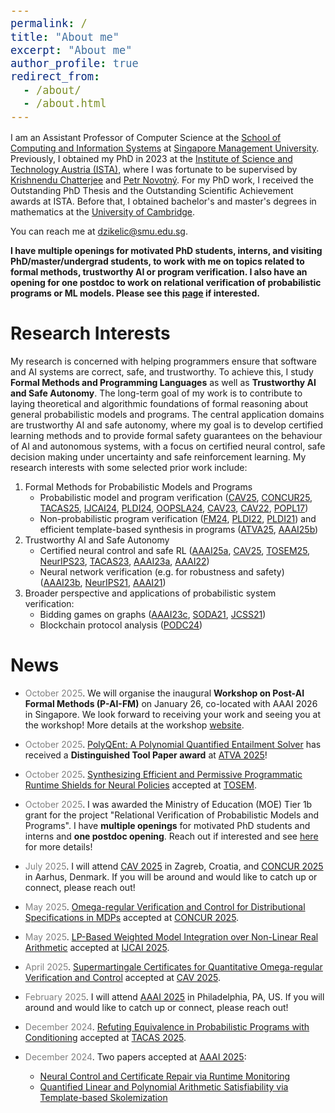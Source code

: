 ```yaml
---
permalink: /
title: "About me"
excerpt: "About me"
author_profile: true
redirect_from: 
  - /about/
  - /about.html
---
```


<style type="text/css">

body, td {
   font-size: 14px;
}
code.r{
  font-size: 20px;
}
pre {
  font-size: 20px
}
</style>

I am an Assistant Professor of Computer Science at the [School of Computing and Information Systems](https://computing.smu.edu.sg/) at [Singapore Management University](https://www.smu.edu.sg/). Previously, I obtained my PhD in 2023 at the [Institute of Science and Technology Austria (ISTA)](https://ista.ac.at/en/home/), where I was fortunate to be supervised by [Krishnendu Chatterjee](https://pub.ist.ac.at/~kchatterjee/) and [Petr Novotný](https://www.fi.muni.cz/~xnovot18/). For my PhD work, I received the Outstanding PhD Thesis and the Outstanding Scientific Achievement awards at ISTA. Before that, I obtained bachelor's and master's degrees in mathematics at the [University of Cambridge](https://www.cam.ac.uk/).

You can reach me at dzikelic@smu.edu.sg.

**I have multiple openings for motivated PhD students, interns, and visiting PhD/master/undergrad students, to work with me on topics related to formal methods, trustworthy AI or program verification. I also have an opening for one postdoc to work on relational verification of probabilistic programs or ML models. Please see this [page](https://djordjezikelic.github.io/openings/) if interested.**

<!-- **I have multiple openings for motivated PhD students, interns, and visiting PhD/master/undergrad students, to work with me on topics related to formal methods, trustworthy AI or program verification. Please see this [page](https://djordjezikelic.github.io/openings/) if interested.**

I have multiple openings for motivated PhD students to work with me on topics related to formal methods, trustworthy AI or program analysis. Please apply through our [PhD program](https://computing.smu.edu.sg/phd/online-application) and list me as a potential advisor. You are also welcome to reach out to me directly before applying. Applicants with a degree in computer science, mathematics or related fields are all welcome. I also have openings for research assistants (students at SMU), internships and visiting research students (undergraduate, master and PhD students from other institutions). If you are interested in any of the above positions, feel free to drop me an email with your CV, transcripts and a few sentences about what aspects of my work interest you.**

Singapore is a vibrant and cosmopolitan place with a thriving academic landscape. It is also a perfect place for fellow food lovers. SMU is a premier university and provides an excellent research environment with strong groups in formal methods, AI and software engineering. Doctoral positions at SMU are **fully funded**. See this [page](https://computing.smu.edu.sg/phd/admissions-fees-scholarships) for details. -->

<!--  It is ranked No. 39 globally (No. 16 in Asia) in the AI category, No. 16 globally (No. 6 in Asia) in the Software Engineering category, and No. 87 globally (No. 15 in Asia) in general "Computer Science" according to [CSRankings](https://csrankings.org/#/index?all&us).  -->

# Research Interests

My research is concerned with helping programmers ensure that software and AI systems are correct, safe, and trustworthy. To achieve this, I study **Formal Methods and Programming Languages** as well as **Trustworthy AI and Safe Autonomy**. The long-term goal of my work is to contribute to laying theoretical and algorithmic foundations of formal reasoning about general probabilistic models and programs. The central application domains are trustworthy AI and safe autonomy, where my goal is to develop certified learning methods and to provide formal safety guarantees on the behaviour of AI and autonomous systems, with a focus on certified neural control, safe decision making under uncertainty and safe reinforcement learning. My research interests with some selected prior work include:

1. Formal Methods for Probabilistic Models and Programs
    - Probabilistic model and program verification ([CAV25](https://link.springer.com/chapter/10.1007/978-3-031-98679-6_2), [CONCUR25](https://arxiv.org/abs/2507.04286), [TACAS25](https://link.springer.com/chapter/10.1007/978-3-031-90653-4_14), [IJCAI24](https://www.ijcai.org/proceedings/2024/1), [PLDI24](https://dl.acm.org/doi/10.1145/3656462), [OOPSLA24](https://dl.acm.org/doi/abs/10.1145/3649824), [CAV23](https://link.springer.com/chapter/10.1007/978-3-031-37709-9_5), [CAV22](https://link.springer.com/chapter/10.1007/978-3-031-13185-1_4), [POPL17](https://dl.acm.org/doi/10.1145/3009837.3009873))
    - Non-probabilistic program verification ([FM24](https://link.springer.com/chapter/10.1007/978-3-031-71162-6_31), [PLDI22](https://dl.acm.org/doi/abs/10.1145/3519939.3523435), [PLDI21](https://dl.acm.org/doi/10.1145/3453483.3454093)) and efficient template-based synthesis in programs ([ATVA25](https://arxiv.org/abs/2408.03796), [AAAI25b](https://ojs.aaai.org/index.php/AAAI/article/view/33213))
2. Trustworthy AI and Safe Autonomy
    - Certified neural control and safe RL ([AAAI25a](https://ojs.aaai.org/index.php/AAAI/article/view/34840), [CAV25](https://link.springer.com/chapter/10.1007/978-3-031-98679-6_2), [TOSEM25](https://arxiv.org/abs/2410.05641), [NeurIPS23](https://openreview.net/forum?id=Yx8Sw2H5Q7), [TACAS23](https://link.springer.com/chapter/10.1007/978-3-031-30823-9_1), [AAAI23a](https://ojs.aaai.org/index.php/AAAI/article/view/26407), [AAAI22](https://ojs.aaai.org/index.php/AAAI/article/view/20695))
    - Neural network verification (e.g. for robustness and safety) ([AAAI23b](https://ojs.aaai.org/index.php/AAAI/article/view/26747), [NeurIPS21](https://proceedings.neurips.cc/paper/2021/hash/544defa9fddff50c53b71c43e0da72be-Abstract.html), [AAAI21](https://ojs.aaai.org/index.php/AAAI/article/view/16496))
3. Broader perspective and applications of probabilistic system verification:
    - Bidding games on graphs ([AAAI23c](https://ojs.aaai.org/index.php/AAAI/article/view/25679), [SODA21](https://epubs.siam.org/doi/10.1137/1.9781611976465.38), [JCSS21](https://www.sciencedirect.com/science/article/abs/pii/S0022000021000234?via%3Dihub))
    - Blockchain protocol analysis ([PODC24](https://dl.acm.org/doi/abs/10.1145/3662158.3662769))


<!--
1. Formal Methods for Probabilistic Models and Programs
    - Probabilistic model and program verification ([CAV25](https://arxiv.org/abs/2505.18833), [TACAS25](https://link.springer.com/chapter/10.1007/978-3-031-90653-4_14), [PLDI24](https://dl.acm.org/doi/10.1145/3656462), [OOPSLA24](https://dl.acm.org/doi/abs/10.1145/3649824), [FAC23](https://dl.acm.org/doi/10.1145/3585391), [CAV22](https://link.springer.com/chapter/10.1007/978-3-031-13185-1_4), [POPL17](https://dl.acm.org/doi/10.1145/3009837.3009873))
    - Non-probabilistic program verification ([FM24](https://arxiv.org/abs/2403.05386), [PLDI22](https://dl.acm.org/doi/abs/10.1145/3519939.3523435), [PLDI21](https://dl.acm.org/doi/10.1145/3453483.3454093)) and efficient template-based synthesis in programs ([AAAI25b](https://ojs.aaai.org/index.php/AAAI/article/view/33213), [ATVA25](https://arxiv.org/abs/2408.03796))
2. Trustworthy AI and Safe Autonomy
    - Certified neural control and safe RL ([AAAI25a](https://ojs.aaai.org/index.php/AAAI/article/view/34840), [NeurIPS23](https://openreview.net/forum?id=Yx8Sw2H5Q7), [ATVA23](https://link.springer.com/chapter/10.1007/978-3-031-45329-8_17), [TACAS23](https://link.springer.com/chapter/10.1007/978-3-031-30823-9_1), [AAAI23a](https://ojs.aaai.org/index.php/AAAI/article/view/26407), [AAAI22](https://ojs.aaai.org/index.php/AAAI/article/view/20695), [NeurIPS21](https://proceedings.neurips.cc/paper/2021/hash/544defa9fddff50c53b71c43e0da72be-Abstract.html))
    - Planning and verification in Markov models ([CONCUR25](https://arxiv.org/abs/2507.04286), [IJCAI24a](https://arxiv.org/abs/2405.04015), [IJCAI24b](https://arxiv.org/abs/2312.13912), [CAV23](https://link.springer.com/chapter/10.1007/978-3-031-37709-9_5), [FSTTCS22](https://drops.dagstuhl.de/entities/document/10.4230/LIPIcs.FSTTCS.2022.29))
    - Neural network verification (e.g. for robustness and safety) ([AAAI23b](https://ojs.aaai.org/index.php/AAAI/article/view/26747), [NeurIPS21](https://proceedings.neurips.cc/paper/2021/hash/544defa9fddff50c53b71c43e0da72be-Abstract.html), [AAAI21](https://ojs.aaai.org/index.php/AAAI/article/view/16496))
3. Broader perspective and applications of probabilistic system verification:
    - Bidding games on graphs ([ECAI23](https://ebooks.iospress.nl/volumearticle/64196), [AAAI23c](https://ojs.aaai.org/index.php/AAAI/article/view/25679), [SODA21](https://epubs.siam.org/doi/10.1137/1.9781611976465.38), [JCSS21](https://www.sciencedirect.com/science/article/abs/pii/S0022000021000234?via%3Dihub))
    - Blockchain protocol analysis ([PODC24](https://dl.acm.org/doi/abs/10.1145/3662158.3662769)) -->
    
# News

* <span style="color:grey">October 2025</span>\. We will organise the inaugural **Workshop on Post-AI Formal Methods (P-AI-FM)** on January 26, co-located with AAAI 2026 in Singapore. We look forward to receiving your work and seeing you at the workshop! More details at the workshop [website](https://www.p-ai-fm.com/).

* <span style="color:grey">October 2025</span>\. [PolyQEnt: A Polynomial Quantified Entailment Solver](https://arxiv.org/abs/2408.03796) has received a **Distinguished Tool Paper award** at [ATVA 2025](https://conf.researchr.org/home/atva-2025)!

* <span style="color:grey">October 2025</span>\. [Synthesizing Efficient and Permissive Programmatic Runtime Shields for Neural Policies](https://arxiv.org/abs/2410.05641) accepted at [TOSEM](https://dl.acm.org/journal/tosem).

* <span style="color:grey">October 2025</span>\. I was awarded the Ministry of Education (MOE) Tier 1b grant for the project "Relational Verification of Probabilistic Models and Programs". I have **multiple openings** for motivated PhD students and interns and **one postdoc opening**. Reach out if interested and see [here](https://djordjezikelic.github.io/openings/) for more details!

* <span style="color:grey">July 2025</span>\. I will attend [CAV 2025](https://aaai.org/conference/aaai/aaai-25/#) in Zagreb, Croatia, and [CONCUR 2025](https://conferences.au.dk/confest2025/concur) in Aarhus, Denmark. If you will be around and would like to catch up or connect, please reach out!

* <span style="color:grey">May 2025</span>\. [Omega-regular Verification and Control for Distributional Specifications in MDPs](https://arxiv.org/abs/2507.04286) accepted at [CONCUR 2025](https://conferences.au.dk/confest2025/concur).

* <span style="color:grey">May 2025</span>\. [LP-Based Weighted Model Integration over Non-Linear Real Arithmetic](https://hal.science/hal-05071513/) accepted at [IJCAI 2025](https://2025.ijcai.org/).

* <span style="color:grey">April 2025</span>\. [Supermartingale Certificates for Quantitative Omega-regular Verification and Control](https://arxiv.org/abs/2505.18833) accepted at [CAV 2025](https://conferences.i-cav.org/2025/).

* <span style="color:grey">February 2025</span>\. I will attend [AAAI 2025](https://aaai.org/conference/aaai/aaai-25/#) in Philadelphia, PA, US. If you will around and would like to catch up or connect, please reach out!

* <span style="color:grey">December 2024</span>\. [Refuting Equivalence in Probabilistic Programs with Conditioning](https://arxiv.org/abs/2501.06579) accepted at [TACAS 2025](https://etaps.org/2025/conferences/tacas/).

* <span style="color:grey">December 2024</span>\. Two papers accepted at [AAAI 2025](https://aaai.org/conference/aaai/aaai-25/#):
	- [Neural Control and Certificate Repair via Runtime Monitoring](https://arxiv.org/abs/2412.12996)
	- [Quantified Linear and Polynomial Arithmetic Satisfiability via Template-based Skolemization](https://arxiv.org/abs/2412.16226)